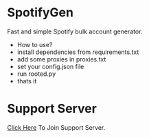 # SpotifyGen
Fast and simple Spotify bulk account generator.

+ How to use?
+ install dependencies from requirements.txt
+ add some proxies in proxies.txt
+ set your config.json file
+ run rooted.py
+ thats it

# Support Server
[Click Here](https://discord.gg/rooted) To Join Support Server.

